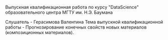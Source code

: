 Выпускная квалификационная работа по курсу "DataScience" образовательного центра МГТУ им. Н.Э. Баумана

Слушатель - Герасимова Валентина
Тема выпускной квалификационной работы - Прогнозирование конечных свойств новых материалов (композиционных материалов).
